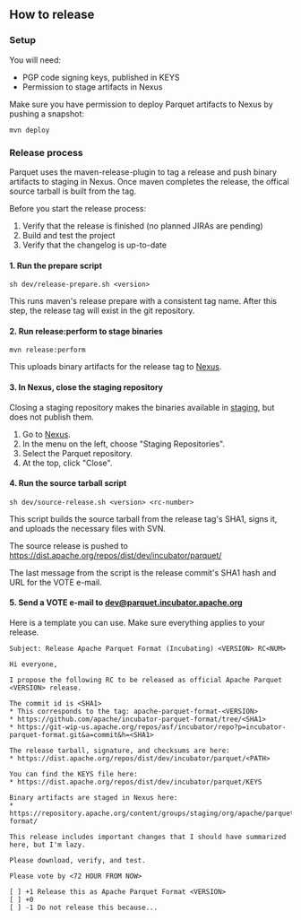 
## How to release

### Setup

You will need:
* PGP code signing keys, published in KEYS
* Permission to stage artifacts in Nexus

Make sure you have permission to deploy Parquet artifacts to Nexus by pushing a snapshot:

```
mvn deploy
```

### Release process

Parquet uses the maven-release-plugin to tag a release and push binary artifacts to staging in Nexus. Once maven completes the release, the offical source tarball is built from the tag.

Before you start the release process:

1. Verify that the release is finished (no planned JIRAs are pending)
2. Build and test the project
3. Verify that the changelog is up-to-date

#### 1. Run the prepare script

```
sh dev/release-prepare.sh <version>
```

This runs maven's release prepare with a consistent tag name. After this step, the release tag will exist in the git repository.

#### 2. Run release:perform to stage binaries

```
mvn release:perform
```

This uploads binary artifacts for the release tag to [Nexus][nexus].

#### 3. In Nexus, close the staging repository

Closing a staging repository makes the binaries available in [staging][staging], but does not publish them.

1. Go to [Nexus][nexus].
2. In the menu on the left, choose "Staging Repositories".
3. Select the Parquet repository.
4. At the top, click "Close".

#### 4. Run the source tarball script

```
sh dev/source-release.sh <version> <rc-number>
```

This script builds the source tarball from the release tag's SHA1, signs it, and uploads the necessary files with SVN.

The source release is pushed to https://dist.apache.org/repos/dist/dev/incubator/parquet/

The last message from the script is the release commit's SHA1 hash and URL for the VOTE e-mail.

#### 5. Send a VOTE e-mail to dev@parquet.incubator.apache.org

Here is a template you can use. Make sure everything applies to your release.

```
Subject: Release Apache Parquet Format (Incubating) <VERSION> RC<NUM>
```
```
Hi everyone,

I propose the following RC to be released as official Apache Parquet <VERSION> release.

The commit id is <SHA1>
* This corresponds to the tag: apache-parquet-format-<VERSION>
* https://github.com/apache/incubator-parquet-format/tree/<SHA1>
* https://git-wip-us.apache.org/repos/asf/incubator/repo?p=incubator-parquet-format.git&a=commit&h=<SHA1>

The release tarball, signature, and checksums are here:
* https://dist.apache.org/repos/dist/dev/incubator/parquet/<PATH>

You can find the KEYS file here:
* https://dist.apache.org/repos/dist/dev/incubator/parquet/KEYS

Binary artifacts are staged in Nexus here:
* https://repository.apache.org/content/groups/staging/org/apache/parquet/parquet-format/

This release includes important changes that I should have summarized here, but I'm lazy.

Please download, verify, and test.

Please vote by <72 HOUR FROM NOW>

[ ] +1 Release this as Apache Parquet Format <VERSION>
[ ] +0
[ ] -1 Do not release this because...

```


[nexus]: https://repository.apache.org/
[staging]: https://repository.apache.org/content/groups/staging/org/apache/parquet/
